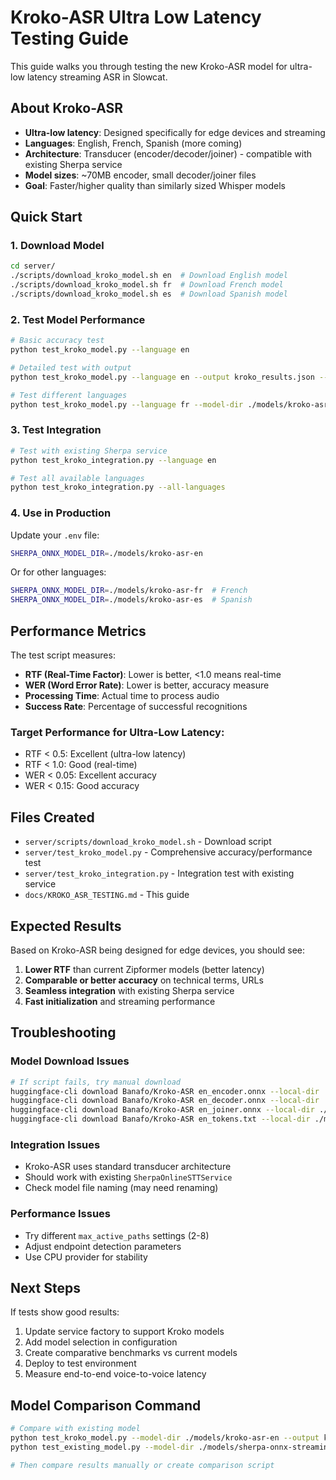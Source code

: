 # Kroko-ASR Ultra Low Latency Testing Guide

This guide walks you through testing the new Kroko-ASR model for ultra-low latency streaming ASR in Slowcat.

## About Kroko-ASR

- **Ultra-low latency**: Designed specifically for edge devices and streaming
- **Languages**: English, French, Spanish (more coming)
- **Architecture**: Transducer (encoder/decoder/joiner) - compatible with existing Sherpa service
- **Model sizes**: ~70MB encoder, small decoder/joiner files
- **Goal**: Faster/higher quality than similarly sized Whisper models

## Quick Start

### 1. Download Model

```bash
cd server/
./scripts/download_kroko_model.sh en  # Download English model
./scripts/download_kroko_model.sh fr  # Download French model  
./scripts/download_kroko_model.sh es  # Download Spanish model
```

### 2. Test Model Performance

```bash
# Basic accuracy test
python test_kroko_model.py --language en

# Detailed test with output
python test_kroko_model.py --language en --output kroko_results.json --verbose

# Test different languages
python test_kroko_model.py --language fr --model-dir ./models/kroko-asr-fr
```

### 3. Test Integration

```bash
# Test with existing Sherpa service
python test_kroko_integration.py --language en

# Test all available languages
python test_kroko_integration.py --all-languages
```

### 4. Use in Production

Update your `.env` file:
```bash
SHERPA_ONNX_MODEL_DIR=./models/kroko-asr-en
```

Or for other languages:
```bash
SHERPA_ONNX_MODEL_DIR=./models/kroko-asr-fr  # French
SHERPA_ONNX_MODEL_DIR=./models/kroko-asr-es  # Spanish
```

## Performance Metrics

The test script measures:
- **RTF (Real-Time Factor)**: Lower is better, <1.0 means real-time
- **WER (Word Error Rate)**: Lower is better, accuracy measure
- **Processing Time**: Actual time to process audio
- **Success Rate**: Percentage of successful recognitions

### Target Performance for Ultra-Low Latency:
- RTF < 0.5: Excellent (ultra-low latency)
- RTF < 1.0: Good (real-time)
- WER < 0.05: Excellent accuracy
- WER < 0.15: Good accuracy

## Files Created

- `server/scripts/download_kroko_model.sh` - Download script
- `server/test_kroko_model.py` - Comprehensive accuracy/performance test
- `server/test_kroko_integration.py` - Integration test with existing service
- `docs/KROKO_ASR_TESTING.md` - This guide

## Expected Results

Based on Kroko-ASR being designed for edge devices, you should see:
1. **Lower RTF** than current Zipformer models (better latency)
2. **Comparable or better accuracy** on technical terms, URLs
3. **Seamless integration** with existing Sherpa service
4. **Fast initialization** and streaming performance

## Troubleshooting

### Model Download Issues
```bash
# If script fails, try manual download
huggingface-cli download Banafo/Kroko-ASR en_encoder.onnx --local-dir ./models/kroko-asr-en
huggingface-cli download Banafo/Kroko-ASR en_decoder.onnx --local-dir ./models/kroko-asr-en
huggingface-cli download Banafo/Kroko-ASR en_joiner.onnx --local-dir ./models/kroko-asr-en
huggingface-cli download Banafo/Kroko-ASR en_tokens.txt --local-dir ./models/kroko-asr-en
```

### Integration Issues
- Kroko-ASR uses standard transducer architecture
- Should work with existing `SherpaOnlineSTTService` 
- Check model file naming (may need renaming)

### Performance Issues
- Try different `max_active_paths` settings (2-8)
- Adjust endpoint detection parameters
- Use CPU provider for stability

## Next Steps

If tests show good results:
1. Update service factory to support Kroko models
2. Add model selection in configuration
3. Create comparative benchmarks vs current models
4. Deploy to test environment
5. Measure end-to-end voice-to-voice latency

## Model Comparison Command

```bash
# Compare with existing model
python test_kroko_model.py --model-dir ./models/kroko-asr-en --output kroko.json
python test_existing_model.py --model-dir ./models/sherpa-onnx-streaming-zipformer-en-2023-06-26 --output zipformer.json

# Then compare results manually or create comparison script
```
